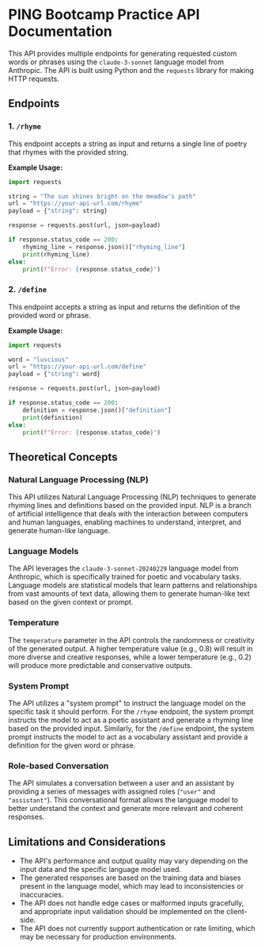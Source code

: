 # PING Bootcamp Practice API Documentation

This API provides multiple endpoints for generating requested custom words or phrases using the `claude-3-sonnet` language model from Anthropic. The API is built using Python and the `requests` library for making HTTP requests.

## Endpoints

### 1. `/rhyme`

This endpoint accepts a string as input and returns a single line of poetry that rhymes with the provided string.

**Example Usage:**

```python
import requests

string = "The sun shines bright on the meadow's path"
url = "https://your-api-url.com/rhyme"
payload = {"string": string}

response = requests.post(url, json=payload)

if response.status_code == 200:
    rhyming_line = response.json()["rhyming_line"]
    print(rhyming_line)
else:
    print(f"Error: {response.status_code}")
```

### 2. `/define`

This endpoint accepts a string as input and returns the definition of the provided word or phrase.

**Example Usage:**

```python
import requests

word = "luscious"
url = "https://your-api-url.com/define"
payload = {"string": word}

response = requests.post(url, json=payload)

if response.status_code == 200:
    definition = response.json()["definition"]
    print(definition)
else:
    print(f"Error: {response.status_code}")
```

## Theoretical Concepts

### Natural Language Processing (NLP)

This API utilizes Natural Language Processing (NLP) techniques to generate rhyming lines and definitions based on the provided input. NLP is a branch of artificial intelligence that deals with the interaction between computers and human languages, enabling machines to understand, interpret, and generate human-like language.

### Language Models

The API leverages the `claude-3-sonnet-20240229` language model from Anthropic, which is specifically trained for poetic and vocabulary tasks. Language models are statistical models that learn patterns and relationships from vast amounts of text data, allowing them to generate human-like text based on the given context or prompt.

### Temperature

The `temperature` parameter in the API controls the randomness or creativity of the generated output. A higher temperature value (e.g., 0.8) will result in more diverse and creative responses, while a lower temperature (e.g., 0.2) will produce more predictable and conservative outputs.

### System Prompt

The API utilizes a "system prompt" to instruct the language model on the specific task it should perform. For the `/rhyme` endpoint, the system prompt instructs the model to act as a poetic assistant and generate a rhyming line based on the provided input. Similarly, for the `/define` endpoint, the system prompt instructs the model to act as a vocabulary assistant and provide a definition for the given word or phrase.

### Role-based Conversation

The API simulates a conversation between a user and an assistant by providing a series of messages with assigned roles (`"user"` and `"assistant"`). This conversational format allows the language model to better understand the context and generate more relevant and coherent responses.

## Limitations and Considerations

- The API's performance and output quality may vary depending on the input data and the specific language model used.
- The generated responses are based on the training data and biases present in the language model, which may lead to inconsistencies or inaccuracies.
- The API does not handle edge cases or malformed inputs gracefully, and appropriate input validation should be implemented on the client-side.
- The API does not currently support authentication or rate limiting, which may be necessary for production environments.